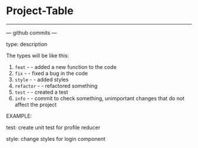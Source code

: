 # Project-Table

---
— github commits —

type: description

The types will be like this:

1. `feat`  - - added a new function to the code
2. `fix` - - fixed a bug in the code
3. `style` - - added styles
4. `refactor` - - refactored something
5. `test`  - - created a test
6. `info`  - - commit to check something, unimportant changes that do not affect the project

EXAMPLE:

test: create unit test for profile reducer

style: change styles for login component